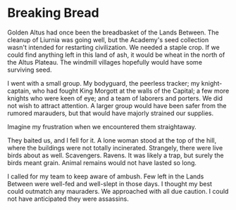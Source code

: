 # Breaking Bread

Golden Altus had once been the breadbasket of the Lands Between. The cleanup of Liurnia was going well, but the Academy's seed collection wasn't intended for restarting civilization. We needed a staple crop. If we could find anything left in this land of ash, it would be wheat in the north of the Altus Plateau. The windmill villages hopefully would have some surviving seed.

I went with a small group. My bodyguard, the peerless tracker; my knight-captain, who had fought King Morgott at the walls of the Capital; a few more knights who were keen of eye; and a team of laborers and porters. We did not wish to attract attention. A larger group would have been safer from the rumored marauders, but that would have majorly strained our supplies.

Imagine my frustration when we encountered them straightaway.

They baited us, and I fell for it. A lone woman stood at the top of the hill, where the buildings were not totally incinerated. Strangely, there were live birds about as well. Scavengers. Ravens. It was likely a trap, but surely the birds meant grain. Animal remains would not have lasted so long.

I called for my team to keep aware of ambush. Few left in the Lands Between were well-fed and well-slept in those days. I thought my best could outmatch any mauraders. We approached with all due caution. I could not have anticipated they were assassins.
